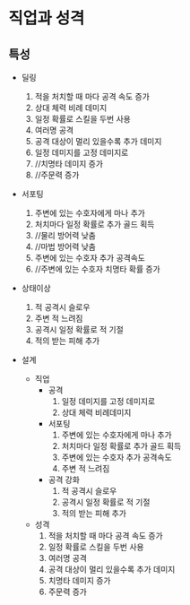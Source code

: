 # 직업과 성격

## 특성

- 딜링
  
  1. 적을 처치할 때 마다 공격 속도 증가
  2. 상대 체력 비례 데미지
  3. 일정 확률로 스킬을 두번 사용
  4. 여러명 공격
  5. 공격 대상이 멀리 있을수록 추가 데미지
  6. 일정 데미지를 고정 데미지로
  7. //치명타 데미지 증가
  8. //주문력 증가

- 서포팅
  
  1. 주변에 있는 수호자에게 마나 추가
  2. 처치마다 일정 확률로 추가 골드 획득
  3. //물리 방어력 낮춤
  4. //마법 방어력 낮춤
  5. 주변에 있는 수호자 추가 공격속도
  6. //주변에 있는 수호자 치명타 확률 증가

- 상태이상
  
  1. 적 공격시 슬로우
  2. 주변 적 느려짐
  3. 공격시 일정 확률로 적 기절
  4. 적의 받는 피해 추가

- 설계
  
  - 직업
    - 공격
      1. 일정 데미지를 고정 데미지로
      2. 상대 체력 비례데미지
    - 서포팅
      1. 주변에 있는 수호자에게 마나 추가
      2. 처치마다 일정 확률로 추가 골드 획득
      3. 주변에 있는 수호자 추가 공격속도
      4. 주변 적 느려짐
    - 공격 강화
      1. 적 공격시 슬로우
      2. 공격시 일정 확률로 적 기절
      3. 적의 받는 피해 추가
  - 성격
    1. 적을 처치할 때 마다 공격 속도 증가
    2. 일정 확률로 스킬을 두번 사용
    3. 여러명 공격
    4. 공격 대상이 멀리 있을수록 추가 데미지
    5. 치명타 데미지 증가
    6. 주문력 증가
